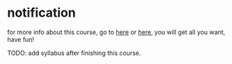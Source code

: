 # notification

for more info about this course, go to [here][1] or [here][2], you will get all you want, have fun!

[1]:http://users.ece.utexas.edu/~valvano/arm/outline1.htm
[2]:http://users.ece.utexas.edu/~valvano/Volume1/E-Book/

TODO: add syllabus after finishing this course.